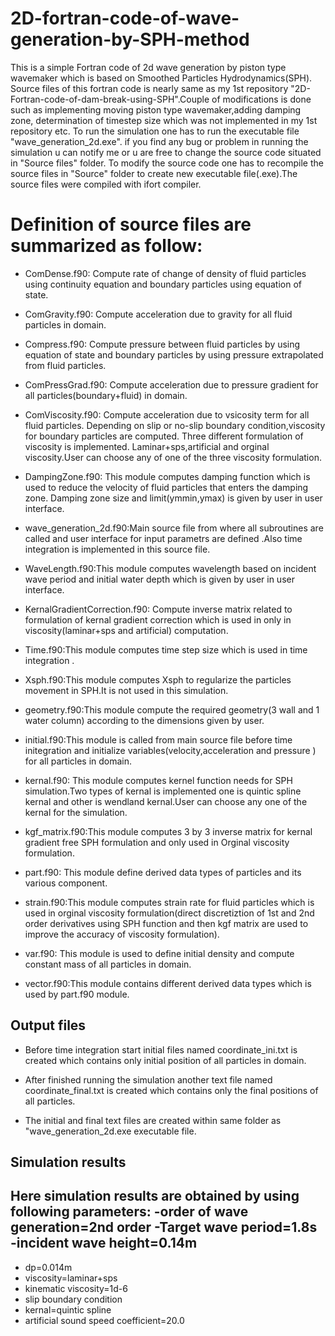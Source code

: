 # 2D-fortran-code-of-wave-generation-by-SPH-method
This is a simple Fortran code of 2d wave generation by piston type wavemaker which is based on Smoothed Particles Hydrodynamics(SPH).
Source files of this fortran code is nearly same as my 1st repository "2D-Fortran-code-of-dam-break-using-SPH".Couple of modifications is done such as implementing moving piston type wavemaker,adding damping zone, determination of timestep size which was not implemented in my 1st repository etc.
To run the simulation one has to run the executable file "wave_generation_2d.exe". if you find any bug or problem in running the simulation u can notify me or u are free to change the source code situated in "Source files" folder. 
To modify the source code one has to recompile the source files in "Source" folder to create new executable file(.exe).The source files were compiled with ifort compiler.


# Definition of source files are summarized as follow:
- ComDense.f90: Compute rate of change of density of fluid particles using continuity equation and boundary particles using equation of state.

- ComGravity.f90: Compute acceleration due to gravity for all fluid particles in domain.

- Compress.f90: Compute pressure between fluid particles by using equation of state and boundary particles by using pressure extrapolated from fluid particles.

- ComPressGrad.f90: Compute acceleration due to pressure gradient for all particles(boundary+fluid) in domain.

- ComViscosity.f90: Compute acceleration due to vsicosity term for all fluid particles. Depending on  slip or no-slip boundary condition,viscosity for boundary particles are computed.
  Three different formulation of viscosity is implemented. Laminar+sps,artificial and orginal viscosity.User can choose any of one of the three viscosity formulation.

- DampingZone.f90: This module computes damping function which is used  to reduce the velocity of fluid particles that enters the damping zone. Damping zone size and limit(ymmin,ymax) is given by user in user interface.

- wave_generation_2d.f90:Main source file from where all subroutines are called  and user interface for input parametrs are defined .Also time integration is implemented in this source file.

- WaveLength.f90:This module computes wavelength based on incident wave period and  initial water depth which is given by user in user interface.

- KernalGradientCorrection.f90: Compute inverse matrix related to formulation of kernal gradient correction which is used in only in viscosity(laminar+sps and artificial) computation.

- Time.f90:This module computes time step size which is used in time integration .

- Xsph.f90:This module computes Xsph to regularize the particles movement in SPH.It is not used in this simulation.

- geometry.f90:This module compute the required geometry(3 wall and 1 water column) according to the dimensions  given by user.

- initial.f90:This module is called from main source file before time initegration  and initialize variables(velocity,acceleration and pressure ) for all particles in domain.

- kernal.f90: This module computes kernel function needs for SPH simulation.Two types of kernal is implemented one is quintic spline kernal and other is wendland kernal.User can choose any one of the kernal for the simulation.

- kgf_matrix.f90:This module computes 3 by 3 inverse matrix for kernal gradient free SPH formulation  and only used in Orginal viscosity formulation.

- part.f90: This module define derived data types of particles and its various component.

- strain.f90:This module computes strain rate for fluid particles which is used in orginal viscosity formulation(direct discretiztion of 1st and 2nd order derivatives using SPH function and then kgf matrix are used to improve the accuracy of viscosity formulation).

- var.f90: This module is used to define initial density and compute constant mass of all particles in domain.

- vector.f90:This module contains different derived data types which is used by part.f90 module.


## Output files

- Before time integration start initial files named coordinate_ini.txt  is created which contains only initial position of all particles in domain.

- After finished running  the simulation another  text file named coordinate_final.txt is created which contains only the final positions of all particles.

- The initial and final text files are created within same folder as "wave_generation_2d.exe executable file.


## Simulation results

Here simulation results are obtained by using following parameters:
-order of wave generation=2nd order
-Target wave period=1.8s
-incident wave height=0.14m
-
- dp=0.014m
- viscosity=laminar+sps
- kinematic viscosity=1d-6
- slip boundary condition
- kernal=quintic spline
- artificial sound speed coefficient=20.0

